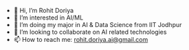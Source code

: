 - 👋 Hi, I’m Rohit Doriya
- 👀 I’m interested in AI/ML
- 🌱 I’m doing my major in AI & Data Science from IIT Jodhpur
- 💞️ I’m looking to collaborate on AI related technologies
- 📫 How to reach me: rohit.doriya.ai@gmail.com
